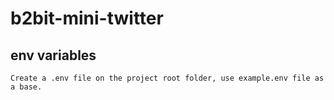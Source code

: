 # b2bit-mini-twitter

## env variables

    Create a .env file on the project root folder, use example.env file as a base.
